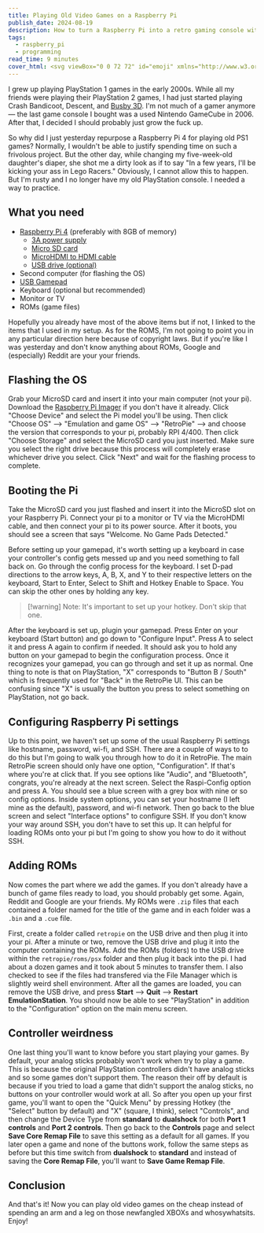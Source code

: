 ```yaml
---
title: Playing Old Video Games on a Raspberry Pi
publish_date: 2024-08-19
description: How to turn a Raspberry Pi into a retro gaming console with RetroPie.
tags:
  - raspberry_pi
  - programming
read_time: 9 minutes
cover_html: <svg viewBox="0 0 72 72" id="emoji" xmlns="http://www.w3.org/2000/svg" fill="#000000"><g id="SVGRepo_bgCarrier" stroke-width="0"></g><g id="SVGRepo_tracerCarrier" stroke-linecap="round" stroke-linejoin="round"></g><g id="SVGRepo_iconCarrier"> <g id="color"> <path fill="#EA5A47" stroke="none" d="M19.9502,25.5384c0,0-2.5794,1.5485-3.1555,4.0953s0.0005,5.3368,0.0005,5.3368 s-4.0466,1.6684-4.0466,6.9178s3.4132,6.7328,3.4132,6.7328s0.0403,6.1949,3.859,9.5361c3.8187,3.3412,7.8262,3.3565,7.8262,3.3565 s2.0841,4.4087,8.2153,4.4087s8.2153-4.4087,8.2153-4.4087s4.1496-0.606,7.8262-3.3565c3.6766-2.7504,3.5755-9.5361,3.5755-9.5361 s3.6966-1.4834,3.6966-6.7328s-4.0466-6.9178-4.0466-6.9178s0.5766-2.7901,0.0005-5.3368s-3.1555-4.0953-3.1555-4.0953"></path> <path fill="#EA5A47" stroke="none" d="M55.4477,33.4279c0-10.7186-8.6891-13.7384-19.4077-13.7384s-19.4077,3.0198-19.4077,13.7384 S25.3214,52.8356,36.04,52.8356S55.4477,44.1465,55.4477,33.4279z"></path> <path fill="#D22F27" stroke="none" d="M36.6573,65.9076c0,0,5.2476-3.6702,4.9048-12.1107c2.2569-2.3481,2.9566-5.5031,0.9072-9.3371 c3.463-4.9359,3.103-10.2761-1.0411-14.3243c1.7074-2.4634,0.8148-4.5971-1.1157-6.2005c0,0,5.5557,2.7244,9.8102-1.1714 c0,0,8.9433,6.4302,5.2066,12.207c0,0,9.8734,6.6729,0.35,13.6506c0,0,1.391,10.6345-11.1605,12.8505 C44.5187,61.4715,41.2148,65.2103,36.6573,65.9076z"></path> <path fill="#B1CC33" stroke="none" stroke-linecap="round" stroke-linejoin="round" stroke-miterlimit="10" stroke-width="2" d="M55.7803,11.2616C51.51,31.1894,38.4049,24.395,36.6244,20.8907C34.844,17.3864,36.5642,3.4328,55.7803,11.2616z"></path> <path fill="#B1CC33" stroke="none" stroke-linecap="round" stroke-linejoin="round" stroke-miterlimit="10" stroke-width="2" d="M16.344,11.2616c4.2703,19.9278,17.3754,13.1334,19.1558,9.6291C37.2803,17.3864,35.5602,3.4328,16.344,11.2616z"></path> </g> <g id="hair"></g> <g id="skin"></g> <g id="skin-shadow"></g> <g id="line"> <path fill="none" stroke="#000000" stroke-linecap="round" stroke-linejoin="round" stroke-miterlimit="10" stroke-width="2" d="M55.7803,11.2616C51.51,31.1894,38.4049,24.395,36.6244,20.8907C34.844,17.3864,36.5642,3.4328,55.7803,11.2616z"></path> <path fill="none" stroke="#000000" stroke-linecap="round" stroke-linejoin="round" stroke-miterlimit="10" stroke-width="2" d="M45.5723,15.2944c-3.1311,1.2014-7.1389,3.1342-8.9149,5.6542"></path> <path fill="none" stroke="#000000" stroke-linecap="round" stroke-linejoin="round" stroke-miterlimit="10" stroke-width="2" d="M16.344,11.2616c4.2703,19.9278,17.3754,13.1334,19.1558,9.6291C37.2803,17.3864,35.5602,3.4328,16.344,11.2616z"></path> <path fill="none" stroke="#000000" stroke-linecap="round" stroke-linejoin="round" stroke-miterlimit="10" stroke-width="2" d="M26.5521,15.2944c3.1311,1.2014,7.1389,3.1342,8.9149,5.6542"></path> <path fill="none" stroke="#000000" stroke-linecap="round" stroke-linejoin="round" stroke-miterlimit="10" stroke-width="2" d="M19.9502,25.5384c0,0-2.5794,1.5485-3.1555,4.0953s0.0005,5.3368,0.0005,5.3368s-4.0466,1.6684-4.0466,6.9178 s3.4132,6.7328,3.4132,6.7328s0.0403,6.1949,3.859,9.5361c3.8187,3.3412,7.8262,3.3565,7.8262,3.3565s2.0841,4.4087,8.2153,4.4087 s8.2153-4.4087,8.2153-4.4087s4.1496-0.606,7.8262-3.3565c3.6766-2.7504,3.5755-9.5361,3.5755-9.5361s3.6966-1.4834,3.6966-6.7328 s-4.0466-6.9178-4.0466-6.9178s0.5766-2.7901,0.0005-5.3368s-3.1555-4.0953-3.1555-4.0953"></path> <path fill="none" stroke="#000000" stroke-linecap="round" stroke-linejoin="round" stroke-miterlimit="10" stroke-width="2" d="M42.243,29.4751c0,0-2.6163,2.7671-5.8436,2.7671"></path> <path fill="none" stroke="#000000" stroke-linecap="round" stroke-linejoin="round" stroke-miterlimit="10" stroke-width="2" d="M30.3319,29.4751c0,0,2.6163,2.7671,5.8436,2.7671"></path> <path fill="none" stroke="#000000" stroke-linecap="round" stroke-linejoin="round" stroke-miterlimit="10" stroke-width="2" d="M16.7197,35.0673"></path> <path fill="none" stroke="#000000" stroke-linecap="round" stroke-linejoin="round" stroke-miterlimit="10" stroke-width="2" d="M50.0623,39.5238c0,2.8921-2.4819,5.2365-5.5436,5.2365"></path> <path fill="none" stroke="#000000" stroke-linecap="round" stroke-linejoin="round" stroke-miterlimit="10" stroke-width="2" d="M38.7628,39.5238c0,2.8921,2.4819,5.2365,5.5436,5.2365"></path> <path fill="none" stroke="#000000" stroke-linecap="round" stroke-linejoin="round" stroke-miterlimit="10" stroke-width="2" d="M33.8827,39.5238c0,2.8921-2.4819,5.2365-5.5436,5.2365"></path> <path fill="none" stroke="#000000" stroke-linecap="round" stroke-linejoin="round" stroke-miterlimit="10" stroke-width="2" d="M22.5831,39.5238c0,2.8921,2.4819,5.2365,5.5436,5.2365"></path> <path fill="none" stroke="#000000" stroke-linecap="round" stroke-linejoin="round" stroke-miterlimit="10" stroke-width="2" d="M41.9049,53.8616c-1.0434,1.389-3.1599,2.3393-5.6011,2.3393"></path> <path fill="none" stroke="#000000" stroke-linecap="round" stroke-linejoin="round" stroke-miterlimit="10" stroke-width="2" d="M30.3414,53.6923c0.9945,1.4804,3.1823,2.5085,5.7214,2.5085"></path> <path fill="none" stroke="#000000" stroke-linecap="round" stroke-linejoin="round" stroke-miterlimit="10" stroke-width="2" d="M30.2894,54.05c0,1.2407-0.7684,2.3588-1.9976,3.1439"></path> <path fill="none" stroke="#000000" stroke-linecap="round" stroke-linejoin="round" stroke-miterlimit="10" stroke-width="2" d="M41.9647,54.05c0,1.3528,0.9134,2.5597,2.3417,3.3483"></path> <path fill="none" stroke="#000000" stroke-linecap="round" stroke-linejoin="round" stroke-miterlimit="10" stroke-width="2" d="M23.4111,42.6717c0,2.3661-1.6613,4.3657-3.9422,5.0147"></path> <path fill="none" stroke="#000000" stroke-linecap="round" stroke-linejoin="round" stroke-miterlimit="10" stroke-width="2" d="M25.0119,29.4392c0,3.0961-2.4819,5.6059-5.5436,5.6059"></path> <path fill="none" stroke="#000000" stroke-linecap="round" stroke-linejoin="round" stroke-miterlimit="10" stroke-width="2" d="M52.1291,35.0451"></path> <path fill="none" stroke="#000000" stroke-linecap="round" stroke-linejoin="round" stroke-miterlimit="10" stroke-width="2" d="M57.6727,29.4392"></path> <path fill="none" stroke="#000000" stroke-linecap="round" stroke-linejoin="round" stroke-miterlimit="10" stroke-width="2" d="M46.3732,29.4392c0,3.0961,2.4819,5.6059,5.5436,5.6059"></path> <path fill="none" stroke="#000000" stroke-linecap="round" stroke-linejoin="round" stroke-miterlimit="10" stroke-width="2" d="M49.2512,42.6717c0,2.26,1.5157,4.1856,3.6392,4.9194"></path> </g> </g></svg>
---
```

I grew up playing PlayStation 1 games in the early 2000s. While all my friends were playing their PlayStation 2 games, I had just started playing Crash Bandicoot, Descent, and [Busby 3D](https://www.youtube.com/watch?v=NHjJPAkPzYU). I'm not much of a gamer anymore — the last game console I bought was a used Nintendo GameCube in 2006. After that, I decided I should probably just grow the fuck up. 

So why did I just yesterday repurpose a Raspberry Pi 4 for playing old PS1 games? Normally, I wouldn't be able to justify spending time on such a frivolous project. But the other day, while changing my five-week-old daughter's diaper, she shot me a dirty look as if to say "In a few years, I'll be kicking your ass in Lego Racers." Obviously, I cannot allow this to happen. But I'm rusty and I no longer have my old PlayStation console. I needed a way to practice.

## What you need

- [Raspberry Pi 4](https://a.co/d/2GvgHeK) (preferably with 8GB of memory)
	- [3A power supply](https://a.co/d/6s5XphR)
	- [Micro SD card](https://a.co/d/0NFu9J5)
	- [MicroHDMI to HDMI cable](https://a.co/d/de78H7D) 
	- [USB drive (optional)](https://a.co/d/cjWgJs7)
- Second computer (for flashing the OS)
- [USB Gamepad](https://a.co/d/6TsgpH8)
- Keyboard (optional but recommended)
- Monitor or TV
- ROMs (game files)

Hopefully you already have most of the above items but if not, I linked to the items that I used in my setup. As for the ROMS, I'm not going to point you in any particular direction here because of copyright laws. But if you're like I was yesterday and don't know anything about ROMs, Google and (especially) Reddit are your your friends.

## Flashing the OS

Grab your MicroSD card and insert it into your main computer (not your pi). Download the [Raspberry Pi Imager](https://www.raspberrypi.com/software/) if you don't have it already. Click "Choose Device" and select the Pi model you'll be using. Then click "Choose OS" –> "Emulation and game OS" –> "RetroPie" –> and choose the version that corresponds to your pi, probably RPI 4/400. Then click "Choose Storage" and select the MicroSD card you just inserted. Make sure you select the right drive because this process will completely erase whichever drive you select. Click "Next" and wait for the flashing process to complete.

## Booting the Pi

Take the MicroSD card you just flashed and insert it into the MicroSD slot on your Raspberry Pi. Connect your pi to a monitor or TV via the MicroHDMI cable, and then connect your pi to its power source. After it boots, you should see a screen that says "Welcome. No Game Pads Detected."

Before setting up your gamepad, it's worth setting up a keyboard in case your controller's config gets messed up and you need something to fall back on. Go through the config process for the keyboard. I set D-pad directions to the arrow keys, A, B, X, and Y to their respective letters on the keyboard, Start to Enter, Select to Shift and Hotkey Enable to Space. You can skip the other ones by holding any key.

> [!warning] Note:
> It's important to set up your hotkey. Don't skip that one.

After the keyboard is set up, plugin your gamepad. Press Enter on your keyboard (Start button) and go down to "Configure Input". Press A to select it and press A again to confirm if needed. It should ask you to hold any button on your gamepad to begin the configuration process. Once it recognizes your gamepad, you can go through and set it up as normal. One thing to note is that on PlayStation, "X" corresponds to "Button B / South" which is frequently used for "Back" in the RetroPie UI. This can be confusing since "X" is usually the button you press to select something on PlayStation, not go back.

## Configuring Raspberry Pi settings

Up to this point, we haven't set up some of the usual Raspberry Pi settings like hostname, password, wi-fi, and SSH. There are a couple of ways to to do this but I'm going to walk you through how to do it in RetroPie. The main RetroPie screen should only have one option, "Configuration". If that's where you're at click that. If you see options like "Audio", and "Bluetooth", congrats, you're already at the next screen. Select the Raspi-Config option and press A. You should see a blue screen with a grey box with nine or so config options. Inside system options, you can set your hostname (I left mine as the default), password, and wi-fi network. Then go back to the blue screen and select "Interface options" to configure SSH. If you don't know your way around SSH, you don't have to set this up. It can helpful for loading ROMs onto your pi but I'm going to show you how to do it without SSH.

## Adding ROMs

Now comes the part where we add the games. If you don't already have a bunch of game files ready to load, you should probably get some. Again, Reddit and Google are your friends. My ROMs were `.zip` files that each contained a folder named for the title of the game and in each folder was a `.bin` and a `.cue` file. 

First, create a folder called `retropie` on the USB drive and then plug it into your pi. After a minute or two, remove the USB drive and plug it into the computer containing the ROMs. Add the ROMs (folders) to the USB drive within the `retropie/roms/psx` folder and then plug it back into the pi. I had about a dozen games and it took about 5 minutes to transfer them. I also checked to see if the files had transfered via the File Manager which is slightly weird shell environment. After all the games are loaded, you can remove the USB drive, and press **Start** –> **Quit** –> **Restart EmulationStation**. You should now be able to see "PlayStation" in addition to the "Configuration" option on the main menu screen. 

## Controller weirdness

One last thing you'll want to know before you start playing your games. By default, your analog sticks probably won't work when try to play a game. This is because the original PlayStation controllers didn't have analog sticks and so some games don't support them. The reason their off by default is because if you tried to load a game that didn't support the analog sticks, no buttons on your controller would work at all. So after you open up your first game, you'll want to open the "Quick Menu" by pressing Hotkey (the "Select" button by default) and "X" (square, I think), select "Controls", and then change the Device Type from **standard** to **dualshock** for both **Port 1 controls** and **Port 2 controls**. Then go back to the **Controls** page and select **Save Core Remap File** to save this setting as a default for all games. If you later open a game and none of the buttons work, follow the same steps as before but this time switch from **dualshock** to **standard** and instead of saving the **Core Remap File**, you'll want to **Save Game Remap File**. 

## Conclusion

And that's it! Now you can play old video games on the cheap instead of spending an arm and a leg on those newfangled XBOXs and whosywhatsits. Enjoy!